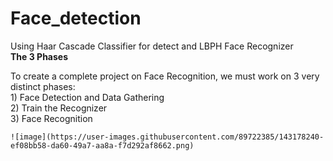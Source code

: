 # Face_detection
Using Haar Cascade Classifier for detect and LBPH Face Recognizer<br>
<b>The 3 Phases</b><br>

To create a complete project on Face Recognition, we must work on 3 very distinct phases:<br>
    1) Face Detection and Data Gathering<br>
    2) Train the Recognizer<br>
    3) Face Recognition<br>
    
    ![image](https://user-images.githubusercontent.com/89722385/143178240-ef08bb58-da60-49a7-aa8a-f7d292af8662.png)

